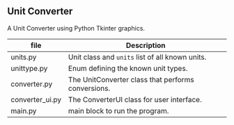 ## Unit Converter

A Unit Converter using Python Tkinter graphics.

| file   | Description  |
|--------|--------------|
| units.py | Unit class and `units` list of all known units. |
| unittype.py | Enum defining the known unit types. |
| converter.py | The UnitConverter class that performs conversions. |
| converter\_ui.py | The ConverterUI class for user interface. |
| main.py    | main block to run the program. |
